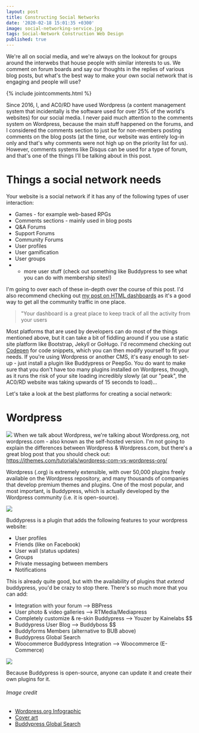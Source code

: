 ```yaml
---
layout: post
title: Constructing Social Networks
date: '2020-02-18 15:01:35 +0300'
image: social-networking-service.jpg
tags: Social-Network Construction Web Design
published: true
---
```


We're all on social media, and we're always on the lookout for groups around the interwebs that house people with similar interests to us. We comment on forum boards and say our thoughts in the replies of various blog posts, but what's the best way to make your own social network that is engaging and people will use?

{% include jointcomments.html %}

Since 2016, I, and AC0/RD have used Wordpress (a content management system that incidentally is the software used for over 25% of the world's websites) for our social media. I never paid much attention to the comments system on Wordpress, because the main stuff happened on the forums, and I considered the comments section to just be for non-members posting comments on the blog posts (at the time, our website was entirely log-in only and that's why comments were not high up on the priority list for us). However, comments systems like Disqus can be used for a type of forum, and that's one of the things I'll be talking about in this post.

# Things a social network needs
Your website is a social network if it has any of the following types of user interaction:
* Games - for example web-based RPGs
* Comments sections - mainly used in blog posts
* Q&A Forums
* Support Forums
* Community Forums
* User profiles
* User gamification
* User groups 
* + more user stuff (check out something like Buddypress to see what you can do with membership sites!)

I'm going to over each of these in-depth over the course of this post. I'd also recommend checking out [my post on HTML dashboards](https://acord-robotics.github.io/acord-robotics.github11//2020/02/23/start-the-day-with-the-right-habit/ "HTML Dashboards") as it's a good way to get all the community traffic in one place.

> "Your dashboard is a great place to keep track of all the activity from your users

Most platforms that are used by developers can do most of the things mentioned above, but it can take a bit of fiddling around if you use a static site platform like Bootstrap, Jekyll or GoHugo. I'd recommend checking out [Codepen](http://codepen.io) for code snippets, which you can then modify yourself to fit your needs. If you're using Wordpress or another CMS, it's easy enough to set-up - just install a plugin like Buddypress or PeepSo. You do want to make sure that you don't have too many plugins installed on Wordpress, though, as it runs the risk of your site loading incredibly slowly (at our "peak", the AC0/RD website was taking upwards of 15 seconds to load)...

Let's take a look at the best platforms for creating a social network:

# Wordpress
![](https://www.wpexplorer.com/wp-content/uploads/wordpress-com-vs-org-infographic.png)
When we talk about Wordpress, we're talking about Wordpress.org, not wordpress.com - also known as the self-hosted version. I'm not going to explain the differences between Wordpress & Wordpress.com, but there's a great blog post that you should check out: https://ithemes.com/tutorials/wordpress-com-vs-wordpress-org/

Wordpress (.org) is extremely extensible, with over 50,000 plugins freely available on the Wordpress repository, and many thousands of companies that develop premium themes and plugins. One of the most popular, and most important, is Buddypress, which is actually developed by the Wordpress community (i.e. it is open-source). 

![](https://socialengineindia.com/blog/wp-content/uploads/2019/01/social-networking-service.jpg)

Buddypress is a plugin that adds the following features to your wordpress website:

* User profiles
* Friends (like on Facebook)
* User wall (status updates)
* Groups
* Private messaging between members
* Notifications

This is already quite good, but with the availability of plugins that *extend* buddypress, you'd be crazy to stop there. There's so much more that you can add:

* Integration with your forum --> BBPress
* User photo & video galleries --> RTMedia/Mediapress
* Completely customize & re-skin Buddypress --> Youzer by Kainelabs $$
* Buddypress User Blog --> Buddyboss $$
* Buddyforms Members (alternative to BUB above)
* Buddypress Global Search
* Woocommerce Buddypress Integration --> Woocommerce (E-Commerce)

![](https://blog.hubspot.com/hs-fs/hubfs/Imported_Blog_Media/BuddyPress-Global-Search-2.png?width=1300&height=900&name=BuddyPress-Global-Search-2.png)

Because Buddypress is open-source, anyone can update it and create their own plugins for it. 




###### Image credit
* [Wordpress.org Infographic](https://www.wpexplorer.com/wp-content/uploads/wordpress-com-vs-org-infographic.png)
* [Cover art](https://socialengineindia.com/blog/wp-content/uploads/2019/01/social-networking-service.jpg)
* [Buddypress Global Search](https://blog.hubspot.com/hs-fs/hubfs/Imported_Blog_Media/BuddyPress-Global-Search-2.png?width=1300&height=900&name=BuddyPress-Global-Search-2.png)


